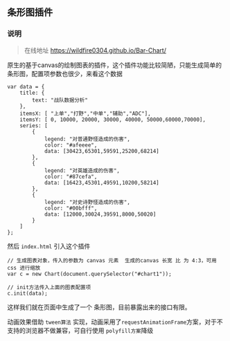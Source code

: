 ## 条形图插件

### 说明

> 在线地址 <https://wildfire0304.github.io/Bar-Chart/>
> 
原生的基于canvas的绘制图表的插件，这个插件功能比较简陋，只能生成简单的条形图，配置项参数也很少，来看这个数据

	var data = {
		title: {
			text: "战队数据分析"
		},
		itemsX: [ "上单","打野","中单","辅助","ADC"],
		itemsY: [ 0, 10000, 20000, 30000, 40000, 50000,60000,70000],
		series: [
			{
				legend: "对普通野怪造成的伤害",
				color: "#afeeee",
				data: [30423,65301,59591,25200,68214]
			},
			{
				legend: "对英雄造成的伤害",
				color: "#87cefa",
				data: [16423,45301,49591,10200,58214]
			},
			{
				legend: "对史诗野怪造成的伤害",
				color: "#00bfff",
				data: [12000,30024,39591,8000,50020]
			}
		]
	};
		
然后 `index.html` 引入这个插件
	
	// 生成图表对象，传入的参数为 canvas 元素  生成的canvas 长宽 比 为 4:3，可用 css 进行缩放
	var c = new Chart(document.querySelector("#chart1"));
	
	// init方法传入上面的图表配置项
	c.init(data);
	
这样我们就在页面中生成了一个 条形图，目前暴露出来的接口有限。

动画效果借助 `tween算法` 实现，动画采用了`requestAnimationFrame`方案，对于不支持的浏览器不做兼容，可自行使用 `polyfill方案`降级

